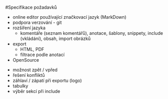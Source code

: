 #Specifikace požadavků

- online editor používající značkovací jazyk (MarkDown)
- podpora verzování - git
- rozšíření jazyka
  - komentáře (seznam komentářů), anotace, šablony, snippety, include (vkládání), obsah, import obrázků
- export
  - HTML, PDF
  - filtrace podle anotací
- OpenSource

+ možnost zpět / vpřed
+ řešení konfliktů
+ záhlaví / zápatí při exportu (logo)
+ tabulky
+ výběr sekcí při include
